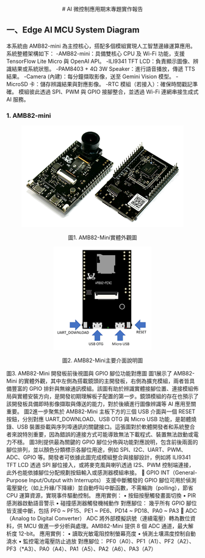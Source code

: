 <p align="center"> # AI 微控制應用期末專題實作報告 </p>

## 一、Edge AI MCU System Diagram
本系統由 AMB82-mini 為主控核心，搭配多個模組實現人工智慧邊緣運算應用。系統整體架構如下：
-AMB82-mini：具備雙核心 CPU 及 Wi-Fi 功能，支援 TensorFlow Lite Micro 與 OpenAI API。
-ILI9341 TFT LCD：負責顯示圖像、辨識結果或系統狀態。
-PAM8403 + 4Ω 3W Speaker：進行語音播放，傳遞 TTS 結果。
-Camera (內建)：每分鐘擷取影像，送至 Gemini Vision 模型。
-MicroSD 卡：儲存辨識結果與對應影像。
-RTC 模組（若接入）：確保時間戳記準確。
模組彼此透過 SPI、PWM 與 GPIO 接腳整合，並透過 Wi-Fi 連網串接生成式 AI 服務。
### 1. AMB82-mini
<p align="center"><img src="https://github.com/Mkyzzzzz/MCU-project/blob/main/%E5%9C%961.%20AMB82-Mini%E5%AF%A6%E9%AB%94%E5%A4%96%E8%A7%80%E5%9C%96.png"></p>
<p align="center">圖1. AMB82-Mini實體外觀圖</p>
<p align="center"><img src="https://github.com/Mkyzzzzz/MCU-project/blob/main/%E5%9C%962.%20AMB82-Mini%E4%B8%BB%E8%A6%81%E4%BB%8B%E9%9D%A2%E8%AA%AA%E6%98%8E%E5%9C%96.png"></p>
<p align="center">圖2. AMB82-Mini主要介面說明圖</p>
   
圖3. AMB82-Mini 開發板前後視圖與 GPIO 腳位功能對應圖
      圖1展示了 AMB82-Mini 的實體外觀，其中左側為搭載鏡頭的主開發板，右側為擴充模組，兩者皆具備豐富的 GPIO 排針與無線通訊模組。該圖有助於辨識實體接腳位置、連接模組佈局與實體安裝方向，是開發初期理解板子配置的第一步。鏡頭模組的存在也預示了該開發板具備即時影像擷取與傳送的能力，對於後續進行圖像辨識等 AI 應用至關重要。
      圖2進一步聚焦於 AMB82-Mini 主板下方的三個 USB 介面與一個 RESET 按鈕，分別對應 UART_DOWNLOAD、USB OTG 與 Micro USB 功能，是韌體燒錄、USB 裝置掛載與序列埠通訊的關鍵接口。這張圖對於軟體開發者和系統整合者來說特別重要，因為錯誤的連接方式可能導致無法下載程式、裝置無法啟動或電力不穩。
      圖3則提供最為關鍵的 GPIO 腳位分佈與功能對應說明，包含前後兩面的腳位排列，並以顏色分類標示各腳位用途，例如 SPI、I2C、UART、PWM、ADC、GPIO 等。開發者可依據此圖完成模組整合與接腳設計，例如將 ILI9341 TFT LCD 透過 SPI 腳位接入，或將麥克風與喇叭透過 I2S、PWM 控制端連接，此外也能依據腳位分配規劃按鈕輸入或感測器模組串接。
  	GPIO INT（General-Purpose Input/Output with Interrupts）
      支援中斷觸發的 GPIO 腳位可用於偵測電壓變化（如上升緣/下降緣）並自動呼叫中斷函數，不需輪詢（polling），節省 CPU 運算資源，實現事件驅動控制。
  應用實例：
  •	按鈕按壓觸發畫面切換
  •	PIR 感測器啟動語音警示
  •	碰撞感測器觸發機械動作
  對應腳位：
  幾乎所有 GPIO 腳位皆支援中斷，包括 PF0 ~ PF15、PE1 ~ PE6、PD14 ~ PD18、PA0 ~ PA3
  	ADC（Analog to Digital Converter）
      ADC 將外部模擬訊號（連續電壓）轉為數位資料，供 MCU 做進一步分析與處理。AMB82-Mini 提供 8 個 ADC 通道，最大解析度 12-bit。
  應用實例：
  •	讀取光敏電阻控制螢幕亮度
  •	偵測土壤濕度控制自動澆水
  •	監控電池電壓防止過放
  對應腳位：
  PF0（A0）、PF1（A1）、PF2（A2）、PF3（*A3）、PA0（A4）、PA1（A5）、PA2（A6）、PA3（A7）
